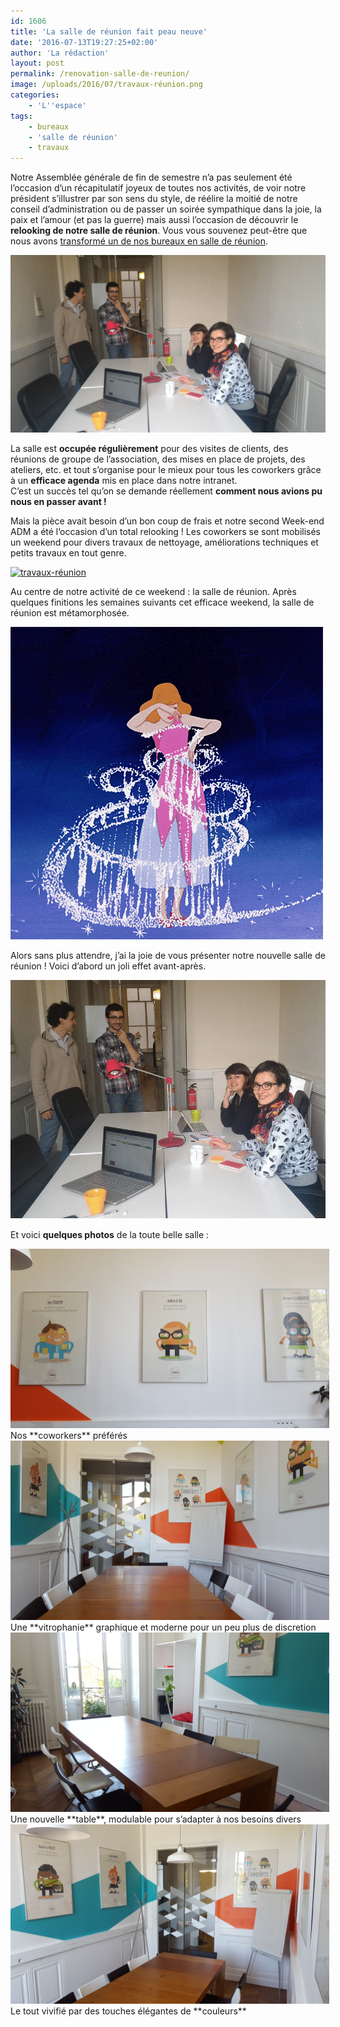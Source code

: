 ```yaml
---
id: 1606
title: 'La salle de réunion fait peau neuve'
date: '2016-07-13T19:27:25+02:00'
author: 'La rédaction'
layout: post
permalink: /renovation-salle-de-reunion/
image: /uploads/2016/07/travaux-réunion.png
categories:
    - 'L''espace'
tags:
    - bureaux
    - 'salle de réunion'
    - travaux
---
```


Notre Assemblée générale de fin de semestre n’a pas seulement été l’occasion d’un récapitulatif joyeux de toutes nos activités, de voir notre président s’illustrer par son sens du style, de réélire la moitié de notre conseil d’administration ou de passer un soirée sympathique dans la joie, la paix et l’amour (et pas la guerre) mais aussi l’occasion de découvrir le **relooking de notre salle de réunion**. Vous vous souvenez peut-être que nous avons [transformé un de nos bureaux en salle de réunion](/2015/10/une-salle-de-reunion-pour-mieux-collaborer/).

[![salle de réunion](/uploads/2015/10/P_20151020_141639.jpg)](/uploads/2015/10/P_20151020_141639.jpg)

La salle est **occupée régulièrement** pour des visites de clients, des réunions de groupe de l’association, des mises en place de projets, des ateliers, etc. et tout s’organise pour le mieux pour tous les coworkers grâce à un **efficace agenda** mis en place dans notre intranet.  
C’est un succès tel qu’on se demande réellement **comment nous avions pu nous en passer avant !**

Mais la pièce avait besoin d’un bon coup de frais et notre second Week-end ADM a été l’occasion d’un total relooking ! Les coworkers se sont mobilisés un weekend pour divers travaux de nettoyage, améliorations techniques et petits travaux en tout genre.

[![travaux-réunion](/uploads/2016/07/travaux-réunion.png)](/uploads/2016/07/travaux-réunion.png)

Au centre de notre activité de ce weekend : la salle de réunion. Après quelques finitions les semaines suivants cet efficace weekend, la salle de réunion est métamorphosée.

[![cinderella transformation](/uploads/2016/07/cinderella-transformation.gif)](/uploads/2016/07/cinderella-transformation.gif)

Alors sans plus attendre, j’ai la joie de vous présenter notre nouvelle salle de réunion ! Voici d’abord un joli effet avant-après.

[![gif-reunion](/uploads/2016/07/gif-reunion.gif)](/uploads/2016/07/gif-reunion.gif)

Et voici **quelques photos** de la toute belle salle :

<div class="wp-caption aligncenter" id="attachment_1611" style="width: 510px"><img src="/uploads/2016/07/20160704_160520.jpg" alt="Nos coworkers préférés">Nos **coworkers** préférés

</div><div class="wp-caption aligncenter" id="attachment_1610" style="width: 510px"><img src="/uploads/2016/07/20160704_160433.jpg" alt="Une vitrophanie graphique et moderne pour un peu plus de discretion">Une **vitrophanie** graphique et moderne pour un peu plus de discretion

</div><div class="wp-caption aligncenter" id="attachment_1609" style="width: 510px"><img src="/uploads/2016/07/20160704_160322.jpg" alt="Une nouvelle table, modulable pour s'adapter à nos besoins divers">Une nouvelle **table**, modulable pour s’adapter à nos besoins divers

</div><div class="wp-caption aligncenter" id="attachment_1612" style="width: 510px"><img src="/uploads/2016/07/20160704_160542.jpg" alt="Le tout vivifié par des touches de couleurs">Le tout vivifié par des touches élégantes de **couleurs**

</div>